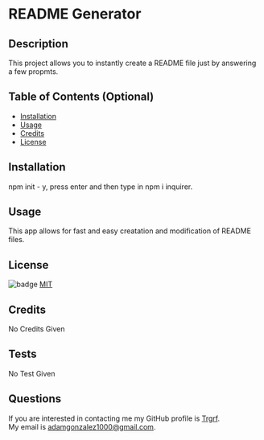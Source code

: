 # README Generator
## Description
This project allows you to instantly create a README file just by answering a few propmts.

## Table of Contents (Optional)
- [Installation](#installation)
- [Usage](#usage)
- [Credits](#credits)
- [License](#license)
## Installation
npm init - y, press enter and then type in npm i inquirer.
## Usage
This app allows for fast and easy creatation and modification of README files.
## License
![badge](https://img.shields.io/badge/license-MIT-blue)
[MIT](https://opensource.org/licenses/MIT)
## Credits
No Credits Given
## Tests
No Test Given
## Questions
If you are interested in contacting me my GitHub profile is [Trgrf](https://github.com/Trgrf). <br />
My email is [adamgonzalez1000@gmail.com](mailto:adamgonzalez1000@gmail.com).
